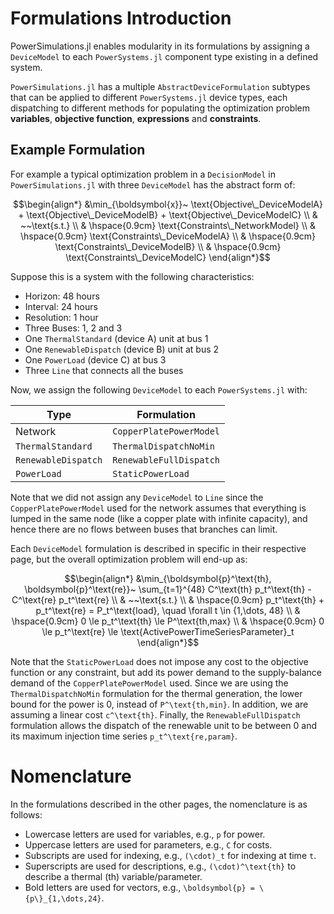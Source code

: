 # Formulations Introduction

PowerSimulations.jl enables modularity in its formulations by assigning a `DeviceModel` to each `PowerSystems.jl` component type existing in a defined system.

`PowerSimulations.jl` has a multiple `AbstractDeviceFormulation` subtypes that can be applied to different `PowerSystems.jl` device types, each dispatching to different methods for populating the optimization problem **variables**, **objective function**, **expressions** and **constraints**.

## Example Formulation

For example a typical optimization problem in a `DecisionModel` in `PowerSimulations.jl` with three `DeviceModel` has the abstract form of:

```math
\begin{align*}
    &\min_{\boldsymbol{x}}~ \text{Objective\_DeviceModelA} + \text{Objective\_DeviceModelB} + \text{Objective\_DeviceModelC} \\
    & ~~\text{s.t.} \\
    & \hspace{0.9cm} \text{Constraints\_NetworkModel} \\
    & \hspace{0.9cm} \text{Constraints\_DeviceModelA} \\
    & \hspace{0.9cm} \text{Constraints\_DeviceModelB} \\
    & \hspace{0.9cm} \text{Constraints\_DeviceModelC} 
\end{align*}
```

Suppose this is a system with the following characteristics:
- Horizon: 48 hours
- Interval: 24 hours
- Resolution: 1 hour
- Three Buses: 1, 2 and 3
- One `ThermalStandard` (device A) unit at bus 1
- One `RenewableDispatch` (device B) unit at bus 2
- One `PowerLoad` (device C) at bus 3
- Three `Line` that connects all the buses

Now, we assign the following `DeviceModel` to each `PowerSystems.jl` with:

| Type      | Formulation |
| ----------- | ----------- |
| Network     | `CopperPlatePowerModel`       |
| `ThermalStandard`  | `ThermalDispatchNoMin` |
| `RenewableDispatch`  | `RenewableFullDispatch` |
| `PowerLoad`  | `StaticPowerLoad` |

Note that we did not assign any `DeviceModel` to `Line` since the `CopperPlatePowerModel` used for the network assumes that everything is lumped in the same node (like a copper plate with infinite capacity), and hence there are no flows between buses that branches can limit.

Each `DeviceModel` formulation is described in specific in their respective page, but the overall optimization problem will end-up as:

```math
\begin{align*}
    &\min_{\boldsymbol{p}^\text{th}, \boldsymbol{p}^\text{re}}~ \sum_{t=1}^{48} C^\text{th} p_t^\text{th} - C^\text{re} p_t^\text{re} \\
    & ~~\text{s.t.} \\
    & \hspace{0.9cm} p_t^\text{th} + p_t^\text{re} = P_t^\text{load}, \quad \forall t \in {1,\dots, 48} \\
    & \hspace{0.9cm} 0 \le p_t^\text{th} \le P^\text{th,max} \\
    & \hspace{0.9cm} 0 \le p_t^\text{re} \le \text{ActivePowerTimeSeriesParameter}_t 
\end{align*}
```

Note that the `StaticPowerLoad` does not impose any cost to the objective function or any constraint, but add its power demand to the supply-balance demand of the `CopperPlatePowerModel` used. Since we are using the `ThermalDispatchNoMin` formulation for the thermal generation, the lower bound for the power is 0, instead of ``P^\text{th,min}``. In addition, we are assuming a linear cost ``c^\text{th}``. Finally, the `RenewableFullDispatch` formulation allows the dispatch of the renewable unit to be between 0 and its maximum injection time series ``p_t^\text{re,param}``.

# Nomenclature

In the formulations described in the other pages, the nomenclature is as follows:
- Lowercase letters are used for variables, e.g., ``p`` for power.
- Uppercase letters are used for parameters, e.g., ``C`` for costs.
- Subscripts are used for indexing, e.g., ``(\cdot)_t`` for indexing at time ``t``.
- Superscripts are used for descriptions, e.g., ``(\cdot)^\text{th}`` to describe a thermal (th) variable/parameter.
- Bold letters are used for vectors, e.g., ``\boldsymbol{p} = \{p\}_{1,\dots,24}``.



